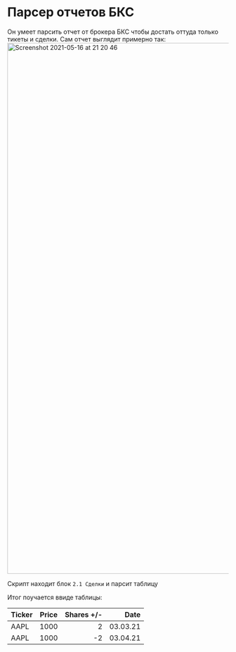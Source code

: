 # Парсер отчетов БКС

Он умеет парсить отчет от брокера БКС чтобы достать оттуда только тикеты и сделки. Сам отчет выглядит примерно так:
<img width="1209" alt="Screenshot 2021-05-16 at 21 20 46" src="https://user-images.githubusercontent.com/12798761/118410351-a89b5080-b697-11eb-919e-3d6f6b652a36.png">
 
Скрипт находит блок `2.1 Сделки` и парсит таблицу

Итог поучается ввиде таблицы:

| Ticker        | Price         | Shares +/-   | Date
| ------------- |:-------------:| ------------:| ------------:
| AAPL          | 1000          | 2            | 03.03.21
| AAPL          | 1000          | -2           | 03.04.21
 
